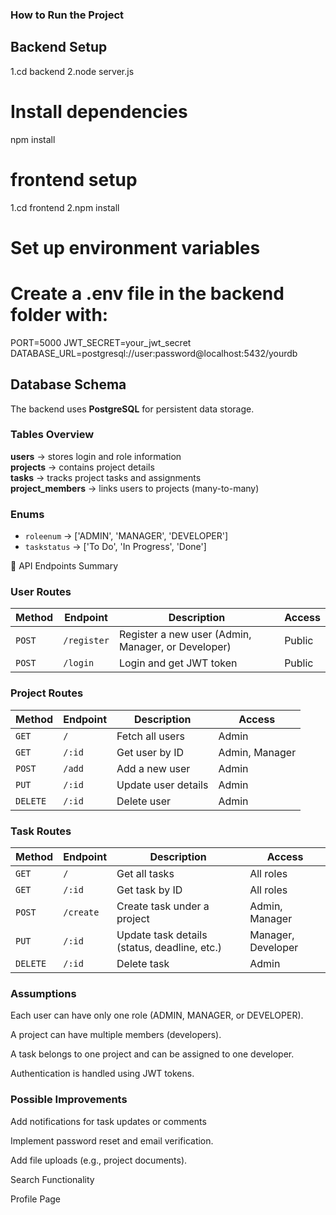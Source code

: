 ### How to Run the Project
## Backend Setup
1.cd backend
2.node server.js

# Install dependencies
npm install
# frontend setup
1.cd frontend
2.npm install

# Set up environment variables
# Create a .env file in the backend folder with:
PORT=5000
JWT_SECRET=your_jwt_secret
DATABASE_URL=postgresql://user:password@localhost:5432/yourdb


## Database Schema

The backend uses **PostgreSQL** for persistent data storage.

### Tables Overview
  **users** → stores login and role information  
  **projects** → contains project details  
  **tasks** → tracks project tasks and assignments  
  **project_members** → links users to projects (many-to-many)

### Enums
- `roleenum` → ['ADMIN', 'MANAGER', 'DEVELOPER']
- `taskstatus` → ['To Do', 'In Progress', 'Done']


📡 API Endpoints Summary
### User Routes
| Method | Endpoint    | Description                                        | Access |
| ------ | ----------- | -------------------------------------------------- | ------ |
| `POST` | `/register` | Register a new user (Admin, Manager, or Developer) | Public |
| `POST` | `/login`    | Login and get JWT token                            | Public |
### Project Routes
| Method   | Endpoint | Description         | Access         |
| -------- | -------- | ------------------- | -------------- |
| `GET`    | `/`      | Fetch all users     | Admin          |
| `GET`    | `/:id`   | Get user by ID      | Admin, Manager |
| `POST`   | `/add`   | Add a new user      | Admin          |
| `PUT`    | `/:id`   | Update user details | Admin          |
| `DELETE` | `/:id`   | Delete user         | Admin          |
### Task Routes
| Method   | Endpoint  | Description                                  | Access             |
| -------- | --------- | -------------------------------------------- | ------------------ |
| `GET`    | `/`       | Get all tasks                                | All roles          |
| `GET`    | `/:id`    | Get task by ID                               | All roles          |
| `POST`   | `/create` | Create task under a project                  | Admin, Manager     |
| `PUT`    | `/:id`    | Update task details (status, deadline, etc.) | Manager, Developer |
| `DELETE` | `/:id`    | Delete task                                  | Admin              |

### Assumptions
Each user can have only one role (ADMIN, MANAGER, or DEVELOPER).

A project can have multiple members (developers).

A task belongs to one project and can be assigned to one developer.

Authentication is handled using JWT tokens.
### Possible Improvements

Add notifications for task updates or comments

Implement password reset and email verification.

Add file uploads (e.g., project documents).

Search Functionality

Profile Page
